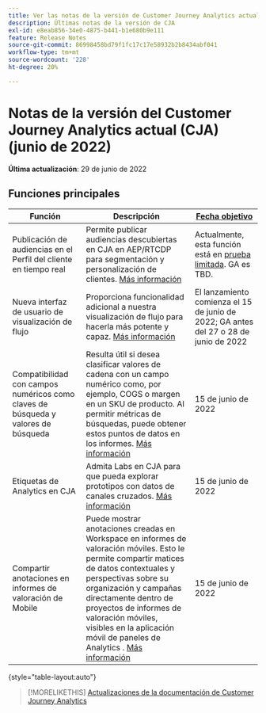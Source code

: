 ```yaml
---
title: Ver las notas de la versión de Customer Journey Analytics actuales
description: Últimas notas de la versión de CJA
exl-id: e8eab856-34e0-4875-b441-b1e680b9e111
feature: Release Notes
source-git-commit: 86998458bd79f1fc17c17e58932b2b8434abf041
workflow-type: tm+mt
source-wordcount: '228'
ht-degree: 20%

---
```


# Notas de la versión del Customer Journey Analytics actual (CJA) (junio de 2022)

**Última actualización**: 29 de junio de 2022

## Funciones principales

| Función | Descripción | [Fecha objetivo](/help/release-notes/releases.md) |
| ----------- | ---------- | ----- |
| Publicación de audiencias en el Perfil del cliente en tiempo real | Permite publicar audiencias descubiertas en CJA en AEP/RTCDP para segmentación y personalización de clientes. [Más información](https://experienceleague.adobe.com/docs/analytics-platform/using/cja-components/audiences/audiences-overview.html?lang=en) | Actualmente, esta función está en [prueba limitada](/help/release-notes/releases.md). GA es TBD. |
| Nueva interfaz de usuario de visualización de flujo | Proporciona funcionalidad adicional a nuestra visualización de flujo para hacerla más potente y capaz. [Más información](/help/analysis-workspace/visualizations/c-flow/create-flow.md) | El lanzamiento comienza el 15 de junio de 2022; GA antes del 27 o 28 de junio de 2022 |
| Compatibilidad con campos numéricos como claves de búsqueda y valores de búsqueda | Resulta útil si desea clasificar valores de cadena con un campo numérico como, por ejemplo, COGS o margen en un SKU de producto. Al permitir métricas de búsquedas, puede obtener estos puntos de datos en los informes. [Más información](https://experienceleague.adobe.com/docs/analytics-platform/using/cja-connections/create-connection.html#numeric) | 15 de junio de 2022 |
| Etiquetas de Analytics en CJA | Admita Labs en CJA para que pueda explorar prototipos con datos de canales cruzados. [Más información](/help/labs/labs.md) | 15 de junio de 2022 |
| Compartir anotaciones en informes de valoración de Mobile | Puede mostrar anotaciones creadas en Workspace en informes de valoración móviles. Esto le permite compartir matices de datos contextuales y perspectivas sobre su organización y campañas directamente dentro de proyectos de informes de valoración móviles, visibles en la aplicación móvil de paneles de Analytics . [Más información](/help/components/annotations/mobile-annotations.md) | 15 de junio de 2022 |

{style=&quot;table-layout:auto&quot;}

>[!MORELIKETHIS]
>[Actualizaciones de la documentación de Customer Journey Analytics](/help/release-notes/doc-changes.md)
